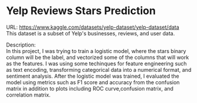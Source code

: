 # Yelp Reviews Stars Prediction
URL: https://www.kaggle.com/datasets/yelp-dataset/yelp-dataset/data
<br>This dataset is a subset of Yelp's businesses, reviews, and user data.

Description:
<br>In this project, I was trying to train a logistic model, where the stars binary column will be the label, and vectorized some of the columns that will work as the features. 
I was using some techinques for feature engineering such as text encoding, transforming categorical data into a numerical format, and sentiment analysis. After the logistic model
was trained, I evaluated the model using metrics such as F1 score and accuracy from the confusion matrix in addition to plots including ROC curve,confusion matrix, and correlation matrix.
